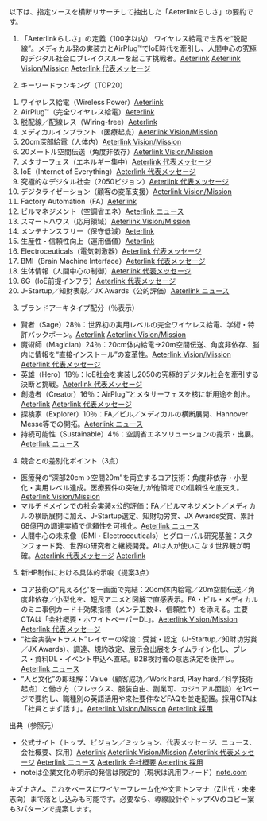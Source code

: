 以下は、指定ソースを横断リサーチして抽出した「Aeterlinkらしさ」の要約です。

1. 「Aeterlinkらしさ」の定義（100字以内）
ワイヤレス給電で世界を“脱配線”。メディカル発の実装力とAirPlug™でIoE時代を牽引し、人間中心の究極的デジタル社会にブレイクスルーを起こす挑戦者。[Aeterlink](https://aeterlink.com/) [Aeterlink Vision/Mission](https://aeterlink.com/vision_mission/) [Aeterlink 代表メッセージ](https://aeterlink.com/message/)

2. キーワードランキング（TOP20）
1) ワイヤレス給電（Wireless Power）[Aeterlink](https://aeterlink.com/)  
2) AirPlug™（完全ワイヤレス給電）[Aeterlink](https://aeterlink.com/)  
3) 脱配線／配線レス（Wiring-free）[Aeterlink](https://aeterlink.com/)  
4) メディカルインプラント（医療起点）[Aeterlink Vision/Mission](https://aeterlink.com/vision_mission/)  
5) 20cm深部給電（人体内）[Aeterlink Vision/Mission](https://aeterlink.com/vision_mission/)  
6) 20メートル空間伝送（角度非依存）[Aeterlink Vision/Mission](https://aeterlink.com/vision_mission/)  
7) メタサーフェス（エネルギー集中）[Aeterlink 代表メッセージ](https://aeterlink.com/message/)  
8) IoE（Internet of Everything）[Aeterlink 代表メッセージ](https://aeterlink.com/message/)  
9) 究極的なデジタル社会（2050ビジョン）[Aeterlink 代表メッセージ](https://aeterlink.com/message/)  
10) デジタライゼーション（顧客の変革支援）[Aeterlink Vision/Mission](https://aeterlink.com/vision_mission/)  
11) Factory Automation（FA）[Aeterlink](https://aeterlink.com/)  
12) ビルマネジメント（空調省エネ）[Aeterlink ニュース](https://aeterlink.com/news/)  
13) スマートハウス（応用領域）[Aeterlink Vision/Mission](https://aeterlink.com/vision_mission/)  
14) メンテナンスフリー（保守低減）[Aeterlink](https://aeterlink.com/)  
15) 生産性・信頼性向上（運用価値）[Aeterlink](https://aeterlink.com/)  
16) Electroceuticals（電気刺激器）[Aeterlink 代表メッセージ](https://aeterlink.com/message/)  
17) BMI（Brain Machine Interface）[Aeterlink 代表メッセージ](https://aeterlink.com/message/)  
18) 生体情報（人間中心の制御）[Aeterlink 代表メッセージ](https://aeterlink.com/message/)  
19) 6G（IoE前提インフラ）[Aeterlink 代表メッセージ](https://aeterlink.com/message/)  
20) J-Startup／知財表彰／JX Awards（公的評価）[Aeterlink ニュース](https://aeterlink.com/news/)

3. ブランドアーキタイプ配分（％表示）
- 賢者（Sage）28％：世界初の実用レベルの完全ワイヤレス給電、学術・特許バックボーン。[Aeterlink](https://aeterlink.com/) [Aeterlink Vision/Mission](https://aeterlink.com/vision_mission/)  
- 魔術師（Magician）24％：20cm体内給電→20m空間伝送、角度非依存、脳内に情報を“直接インストール”の変革性。[Aeterlink Vision/Mission](https://aeterlink.com/vision_mission/) [Aeterlink 代表メッセージ](https://aeterlink.com/message/)  
- 英雄（Hero）18％：IoE社会を実装し2050の究極的デジタル社会を牽引する決断と挑戦。[Aeterlink 代表メッセージ](https://aeterlink.com/message/)  
- 創造者（Creator）16％：AirPlug™とメタサーフェスを核に新用途を創出。[Aeterlink](https://aeterlink.com/) [Aeterlink 代表メッセージ](https://aeterlink.com/message/)  
- 探検家（Explorer）10％：FA／ビル／メディカルの横断展開、Hannover Messe等での開拓。[Aeterlink ニュース](https://aeterlink.com/news/)  
- 持続可能性（Sustainable）4％：空調省エネソリューションの提示・出展。[Aeterlink ニュース](https://aeterlink.com/news/)

4. 競合との差別化ポイント（3点）
- 医療発の“深部20cm→空間20m”を両立するコア技術：角度非依存・小型化・実用レベル達成。医療要件の突破力が他領域での信頼性を底支え。[Aeterlink Vision/Mission](https://aeterlink.com/vision_mission/)  
- マルチドメインでの社会実装×公的評価：FA／ビルマネジメント／メディカルの横断展開に加え、J-Startup選定、知財功労賞、JX Awards受賞、累計68億円の調達実績で信頼性を可視化。[Aeterlink ニュース](https://aeterlink.com/news/)  
- 人間中心の未来像（BMI・Electroceuticals）とグローバル研究基盤：スタンフォード発、世界の研究者と継続開発。AIは人が使いこなす世界観が明確。[Aeterlink 代表メッセージ](https://aeterlink.com/message/) [Aeterlink](https://aeterlink.com/)

5. 新HP制作における具体的示唆（提案3点）
- コア技術の“見える化”を一画面で完結：20cm体内給電／20m空間伝送／角度非依存／小型化を、短尺アニメと図解で直感表示。FA・ビル・メディカルのミニ事例カード＋効果指標（メンテ工数↓、信頼性↑）を添える。主要CTAは「会社概要・ホワイトペーパーDL」。[Aeterlink Vision/Mission](https://aeterlink.com/vision_mission/) [Aeterlink 代表メッセージ](https://aeterlink.com/message/)  
- “社会実装×トラスト”レイヤーの常設：受賞・認定（J-Startup／知財功労賞／JX Awards）、調達、規約改定、展示会出展をタイムライン化し、プレス・資料DL・イベント申込へ直結。B2B検討者の意思決定を後押し。[Aeterlink ニュース](https://aeterlink.com/news/)  
- “人と文化”の即理解：Value（顧客成功／Work hard, Play hard／科学技術起点）と働き方（フレックス、服装自由、副業可、カジュアル面談）を1ページで要約し、職種別の英語活用や来社要件などFAQを並走配置。採用CTAは「社員とまず話す」。[Aeterlink Vision/Mission](https://aeterlink.com/vision_mission/) [Aeterlink 採用](https://aeterlink.com/recruit/)  

出典（参照元）
- 公式サイト（トップ、ビジョン／ミッション、代表メッセージ、ニュース、会社概要、採用）[Aeterlink](https://aeterlink.com/) [Aeterlink Vision/Mission](https://aeterlink.com/vision_mission/) [Aeterlink 代表メッセージ](https://aeterlink.com/message/) [Aeterlink ニュース](https://aeterlink.com/news/) [Aeterlink 会社概要](https://aeterlink.com/company/) [Aeterlink 採用](https://aeterlink.com/recruit/)  
- noteは企業文化の明示的発信は限定的（現状は汎用フィード）[note.com](https://note.com/aeterlink)  

キズナさん、これをベースにワイヤーフレーム化や文言トンマナ（Z世代・未来志向）まで落とし込みも可能です。必要なら、導線設計やトップKVのコピー案も3パターンで提案します。